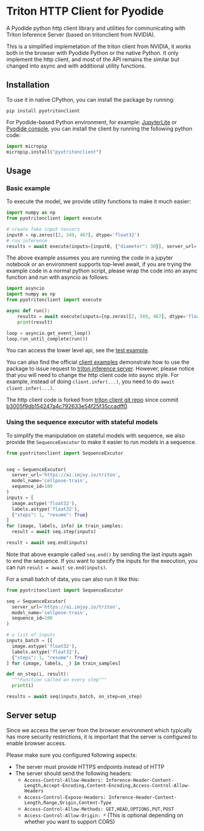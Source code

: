# Triton HTTP Client for Pyodide

A Pyodide python http client library and utilities for communicating with Triton Inference Server (based on tritonclient from NVIDIA).


This is a simplified implemetation of the triton client from NVIDIA, it works both in the browser with Pyodide Python or the native Python.
It only implement the http client, and most of the API remains the similar but changed into async and with additional utility functions.

## Installation

To use it in native CPython, you can install the package by running:
```
pip install pyotritonclient
```

For Pyodide-based Python environment, for example: [JupyterLite](https://jupyterlite.readthedocs.io/en/latest/_static/lab/index.html) or [Pyodide console](https://pyodide-cdn2.iodide.io/dev/full/console.html), you can install the client by running the following python code:
```python
import micropip
micropip.install("pyotritonclient")
```
## Usage

### Basic example
To execute the model, we provide utility functions to make it much easier:
```python
import numpy as np
from pyotritonclient import execute

# create fake input tensors
input0 = np.zeros([2, 349, 467], dtype='float32')
# run inference
results = await execute(inputs=[input0, {"diameter": 30}], server_url='https://ai.imjoy.io/triton', model_name='cellpose-python')
```

The above example assumes you are running the code in a jupyter notebook or an environment supports top-level await, if you are trying the example code in a normal python script, please wrap the code into an async function and run with asyncio as follows:
```python
import asyncio
import numpy as np
from pyotritonclient import execute

async def run():
    results = await execute(inputs=[np.zeros([2, 349, 467], dtype='float32'), {"diameter": 30}], server_url='https://ai.imjoy.io/triton', model_name='cellpose-python')
    print(result)

loop = asyncio.get_event_loop()
loop.run_until_complete(run())
```

You can access the lower level api, see the [test example](./tests/test_client.py).

You can also find the official [client examples](https://github.com/triton-inference-server/client/tree/main/src/python/examples) demonstrate how to use the 
package to issue request to [triton inference server](https://github.com/triton-inference-server/server). However, please notice that you will need to
change the http client code into async style. For example, instead of doing `client.infer(...)`, you need to do `await client.infer(...)`.

The http client code is forked from [triton client git repo](https://github.com/triton-inference-server/client) since commit [b3005f9db154247a4c792633e54f25f35ccadff0](https://github.com/triton-inference-server/client/tree/b3005f9db154247a4c792633e54f25f35ccadff0).


### Using the sequence executor with stateful models
To simplify the manipulation on stateful models with sequence, we also provide the `SequenceExecutor` to make it easier to run models in a sequence.
```python
from pyotritonclient import SequenceExcutor


seq = SequenceExcutor(
  server_url='https://ai.imjoy.io/triton',
  model_name='cellpose-train',
  sequence_id=100
)
inputs = [
  image.astype('float32'),
  labels.astype('float32'),
  {"steps": 1, "resume": True}
]
for (image, labels, info) in train_samples:
  result = await seq.step(inputs)

result = await seq.end(inputs)
```

Note that above example called `seq.end()` by sending the last inputs again to end the sequence. If you want to specify the inputs for the execution, you can run `result = await se.end(inputs)`.

For a small batch of data, you can also run it like this:
```python
from pyotritonclient import SequenceExcutor

seq = SequenceExcutor(
  server_url='https://ai.imjoy.io/triton',
  model_name='cellpose-train',
  sequence_id=100
)

# a list of inputs
inputs_batch = [[
  image.astype('float32'),
  labels.astype('float32'),
  {"steps": 1, "resume": True}
] for (image, labels, _) in train_samples]

def on_step(i, result):
  """Function called on every step"""
  print(i)

results = await seq(inputs_batch, on_step=on_step)
```



## Server setup
Since we access the server from the browser environment which typically has more security restrictions, it is important that the server is configured to enable browser access.

Please make sure you configured following aspects:
 * The server must provide HTTPS endpoints instead of HTTP
 * The server should send the following headers:
    - `Access-Control-Allow-Headers: Inference-Header-Content-Length,Accept-Encoding,Content-Encoding,Access-Control-Allow-Headers`
    - `Access-Control-Expose-Headers: Inference-Header-Content-Length,Range,Origin,Content-Type`
    - `Access-Control-Allow-Methods: GET,HEAD,OPTIONS,PUT,POST`
    - `Access-Control-Allow-Origin: *` (This is optional depending on whether you want to support CORS)

